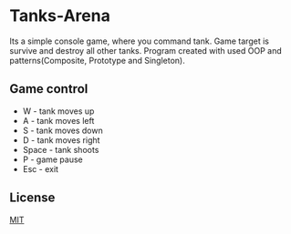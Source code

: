# Tanks-Arena

Its a simple console game, where you command tank.
Game target is survive and destroy all other tanks.
Program created with used OOP and patterns(Composite, Prototype and Singleton).

## Game control
* W - tank moves up
* A - tank moves left
* S - tank moves down
* D - tank moves right
* Space - tank shoots
* P - game pause
* Esc - exit

## License
[MIT](https://choosealicense.com/licenses/mit/)

